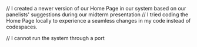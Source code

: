 // I created a newer version of our Home Page in our system based on our panelists' suggestions during our midterm presentation
// I tried coding the Home Page locally to experience a seamless changes in my code instead of codespaces.

// I cannot run the system through a port
